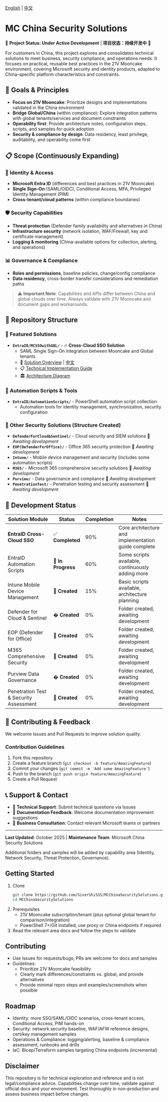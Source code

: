 [English](README.en.md) | [中文](README.md)

# MC China Security Solutions

🚧 **Project Status: Under Active Development** | **项目状态：持续开发中** 🚧

For customers in China, this project explores and consolidates technical solutions to meet business, security compliance, and operations needs. It focuses on practical, reusable best practices in the 21V Mooncake environment, covering Microsoft security and identity products, adapted to China-specific platform characteristics and constraints.

## 🎯 Goals & Principles
- **Focus on 21V Mooncake**: Prioritize designs and implementations validated in the China environment
- **Bridge Global/China** (within compliance): Explore integration patterns with global tenants/services and document constraints
- **Operability first**: Provide architecture notes, configuration steps, scripts, and samples for quick adoption
- **Security & compliance by design**: Data residency, least privilege, auditability, and operability come first

## 📋 Scope (Continuously Expanding)

### 🔐 Identity & Access
- **Microsoft Entra ID** (differences and best practices in 21V Mooncake)
- **Single Sign-On** (SAML/OIDC), Conditional Access, MFA, Privileged Identity Management (PIM)
- **Cross-tenant/cloud patterns** (within compliance boundaries)

### 🛡️ Security Capabilities
- **Threat protection** (Defender family availability and alternatives in China)
- **Infrastructure security** (network isolation, WAF/Firewall, key and certificate management)
- **Logging & monitoring** (China-available options for collection, alerting, and operations)

### 📊 Governance & Compliance
- **Roles and permissions**, baseline policies, change/config compliance
- **Data residency**, cross-border transfer considerations and remediation paths

> ⚠️ **Important Note**: Capabilities and APIs differ between China and global clouds over time. Always validate with 21V Mooncake and document gaps and workarounds.

## 📁 Repository Structure

### 🌟 Featured Solutions
- **`EntraID/MCSSOwithGBL/`** - 🔥 **Cross-Cloud SSO Solution**
  - SAML Single Sign-On integration between Mooncake and Global tenants
  - 📖 [Solution Overview](EntraID/MCSSOwithGBL/Solution-Overview.en.md) | [中文](EntraID/MCSSOwithGBL/Solution-Overview.md)
  - 📋 [Technical Implementation Guide](EntraID/MCSSOwithGBL/MC-Mooncake-SSO-with-Global-Tenant-SAML.en.md)
  - 🏛️ [Architecture Diagram](EntraID/MCSSOwithGBL/assets/upstream-view.png)

### 🔧 Automation Scripts & Tools
- **`EntraID/AutomationScripts/`** - PowerShell automation script collection
  - Automation tools for identity management, synchronization, security configuration

### 🚀 Other Security Solutions (Structure Created)
- **`DefenderForCloud&Sentinel/`** - Cloud security and SIEM solutions 📂 *Awaiting development*
- **`EOP(DefenderForOffice)/`** - Office 365 security protection 📂 *Awaiting development*
- **`Intune/`** - Mobile device management and security (includes some automation scripts)
- **`M365/`** - Microsoft 365 comprehensive security solutions 📂 *Awaiting development*
- **`Purview/`** - Data governance and compliance 📂 *Awaiting development*
- **`PenetrationTest/`** - Penetration testing and security assessment 📂 *Awaiting development*

## 🚧 Development Status

| Solution Module | Status | Completion | Notes |
|----------------|--------|------------|-------|
| **EntraID Cross-Cloud SSO** | ✅ **Completed** | 90% | Core architecture and implementation guide complete |
| EntraID Automation Scripts | 🔄 **In Progress** | 60% | Some scripts available, continuously adding more |
| Intune Mobile Device Management | 📂 **Created** | 15% | Basic scripts available, architecture planning |
| Defender for Cloud & Sentinel | � **Created** | 0% | Folder created, awaiting development |
| EOP (Defender for Office) | 📂 **Created** | 0% | Folder created, awaiting development |
| M365 Comprehensive Security | 📂 **Created** | 0% | Folder created, awaiting development |
| Purview Data Governance | � **Created** | 0% | Folder created, awaiting development |
| Penetration Test & Security Assessment | 📂 **Created** | 0% | Folder created, awaiting development |

## 🤝 Contributing & Feedback

We welcome Issues and Pull Requests to improve solution quality.

### Contribution Guidelines
1. Fork this repository
2. Create a feature branch (`git checkout -b feature/AmazingFeature`)
3. Commit your changes (`git commit -m 'Add some AmazingFeature'`)
4. Push to the branch (`git push origin feature/AmazingFeature`)
5. Create a Pull Request

## 📞 Support & Contact

- 📧 **Technical Support**: Submit technical questions via Issues
- 📖 **Documentation Feedback**: Welcome documentation improvement suggestions
- 🔗 **Business Consultation**: Contact relevant Microsoft teams or partners

---

**Last Updated**: October 2025 | **Maintenance Team**: Microsoft China Security Solutions

Additional folders and samples will be added by capability area (Identity, Network Security, Threat Protection, Governance).

## Getting Started
1. Clone
   ```bash
   git clone https://github.com/SiverShiSSS/MCChinaSecuritySolutions.git
   cd MCChinaSecuritySolutions
   ```
2. Prerequisites
   - 21V Mooncake subscription/tenant (plus optional global tenant for comparison/integration)
   - PowerShell 7+/Git installed; use proxy or China endpoints if required
3. Read the relevant area docs and follow the steps to validate

## Contributing
- Use Issues for requests/bugs; PRs are welcome for docs and samples
- Guidelines:
  - Prioritize 21V Mooncake feasibility
  - Clearly mark differences/constraints vs. global, and provide alternatives
  - Provide minimal repro steps and examples/screenshots when possible

## Roadmap
- Identity: more SSO/SAML/OIDC scenarios, cross-tenant access, Conditional Access, PIM hands-on
- Security: network security baseline, WAF/AFW reference designs, cert/key management samples
- Operations & Compliance: logging/alerting, baseline & compliance assessment, runbooks and drills
- IaC: Bicep/Terraform samples targeting China endpoints (incremental)

## Disclaimer
This repository is for technical exploration and reference and is not legal/compliance advice. Capabilities change over time; validate against official docs and your environment. Test thoroughly in non-production and assess business impact before changes.


